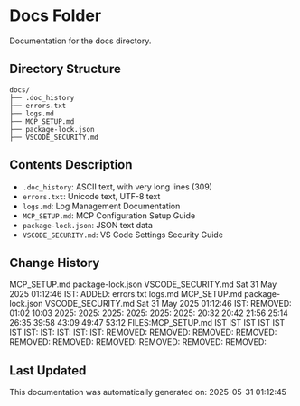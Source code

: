 <!-- filepath: /home/michaelnewham/Projects/create_python_project/docs/aboutthisfolder.md -->
# Docs Folder

Documentation for the docs directory.

## Directory Structure

```
docs/
├── .doc_history
├── errors.txt
├── logs.md
├── MCP_SETUP.md
├── package-lock.json
├── VSCODE_SECURITY.md
```

## Contents Description

- `.doc_history`: ASCII text, with very long lines (309)
- `errors.txt`: Unicode text, UTF-8 text
- `logs.md`: Log Management Documentation
- `MCP_SETUP.md`: MCP Configuration Setup Guide
- `package-lock.json`: JSON text data
- `VSCODE_SECURITY.md`: VS Code Settings Security Guide

## Change History

MCP_SETUP.md
package-lock.json
VSCODE_SECURITY.md
Sat 31 May 2025 01:12:46 IST: ADDED: errors.txt logs.md MCP_SETUP.md package-lock.json VSCODE_SECURITY.md 
Sat 31 May 2025 01:12:46 IST: REMOVED:           01:02 10:03 2025: 2025: 2025: 2025: 2025: 2025: 20:32 20:42 21:56 25:14 26:35 39:58 43:09 49:47 53:12 FILES:MCP_SETUP.md IST IST IST IST IST IST IST: IST: IST: IST: IST: REMOVED: REMOVED: REMOVED: REMOVED: REMOVED: REMOVED: REMOVED: REMOVED: REMOVED: REMOVED: 

## Last Updated

This documentation was automatically generated on: 2025-05-31 01:12:45
